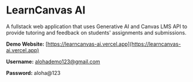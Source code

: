 # LearnCanvas AI

A fullstack web application that uses Generative AI and Canvas LMS API to provide tutoring and feedback on students' assignments and submissions.

**Demo Website:** [https://learncanvas-ai.vercel.app](https://learncanvas-ai.vercel.app)

**Username:** alohademo123@gmail.com

**Password:** aloha@123
